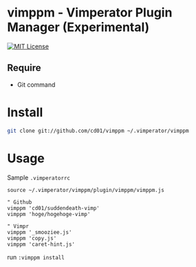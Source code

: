 # vimppm - Vimperator Plugin Manager (Experimental)

[![MIT License](http://img.shields.io/badge/license-MIT-blue.svg?style=flat)](LICENSE)

## Require

* Git command

# Install

``` sh
git clone git://github.com/cd01/vimppm ~/.vimperator/vimppm
```

# Usage

Sample `.vimperatorrc`

``` vim
source ~/.vimperator/vimppm/plugin/vimppm/vimppm.js

" Github
vimppm 'cd01/suddendeath-vimp'
vimppm 'hoge/hogehoge-vimp'

" Vimpr
vimppm '_smooziee.js'
vimppm 'copy.js'
vimppm 'caret-hint.js'
```

run `:vimppm install`
